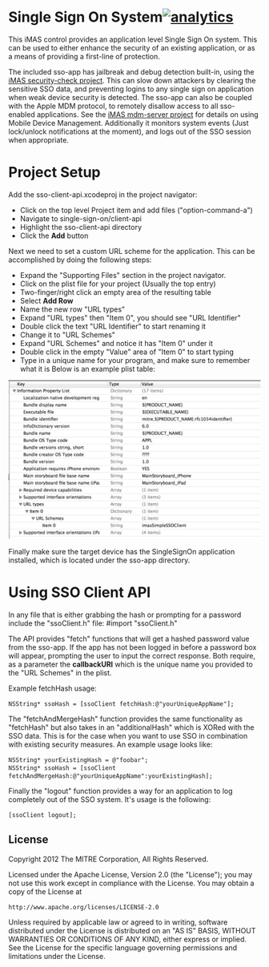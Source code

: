# Single Sign On System[![analytics](http://www.google-analytics.com/collect?v=1&t=pageview&_s=1&dl=https%3A%2F%2Fgithub.com%2Fproject-imas%2Fsingle-sign-on&_u=MAC~&cid=1757014354.1393964045&tid=UA-38868530-1)]()

This iMAS control provides an application level Single Sign On system. This can be used to either enhance the security of an existing application, or as a means of providing a first-line of protection.  

The included sso-app has jailbreak and debug detection built-in, using the [iMAS security-check project](https://github.com/project-imas/security-check).  This can slow down attackers by clearing the sensitive SSO data, and preventing logins to any single sign on application when weak device security is detected.  The sso-app can also be coupled with the Apple MDM protocol, to remotely disallow access to all sso-enabled applications. See the [iMAS mdm-server project](https://github.com/project-imas/mdm-server) for details on using Mobile Device Management.  Additionally it monitors system events (Just lock/unlock notifications at the moment), and logs out of the SSO session when appropriate.

# Project Setup

Add the sso-client-api.xcodeproj in the project navigator:  
  * Click on the top level Project item and add files ("option-command-a")
  * Navigate to single-sign-on/client-api
  * Highlight the sso-client-api directory
  * Click the **Add** button

Next we need to set a custom URL scheme for the application.  This can be accomplished by doing the following steps:
  * Expand the "Supporting Files" section in the project navigator.
  * Click on the plist file for your project (Usually the top entry)
  * Two-finger/right click an empty area of the resulting table
  * Select **Add Row**
  * Name the new row "URL types"
  * Expand "URL types" then "Item 0", you should see "URL Identifier"
  * Double click the text "URL Identifier" to start renaming it
  * Change it to "URL Schemes"
  * Expand "URL Schemes" and notice it has "Item 0" under it
  * Double click in the empty "Value" area of "Item 0" to start typing
  * Type in a unique name for your program, and make sure to remember what it is
Below is an example plist table:

![Custom URL Scheme](images/customURLScheme.png)

Finally make sure the target device has the SingleSignOn application installed, which is located under the sso-app directory.

# Using SSO Client API

In any file that is either grabbing the hash or prompting for a password include the "ssoClient.h" file:
    #import "ssoClient.h"

The API provides "fetch" functions that will get a hashed password value from the sso-app.  If the app has not been logged in before a password box will appear, prompting the user to input the correct response.  Both require, as a parameter the **callbackURI** which is the unique name you provided to the "URL Schemes" in the plist.

Example fetchHash usage:
    
    NSString* ssoHash = [ssoClient fetchHash:@"yourUniqueAppName"];
    
The "fetchAndMergeHash" function provides the same functionality as "fetchHash" but also takes in an "additionalHash" which is XORed with the SSO data.  This is for the case when you want to use SSO in combination with existing security measures. An example usage looks like:
    
    NSString* yourExistingHash = @"foobar";
    NSString* ssoHash = [ssoClient fetchAndMergeHash:@"yourUniqueAppName":yourExistingHash];
    
Finally the "logout" function provides a way for an application to log completely out of the SSO system. It's usage is the following:
    
    [ssoClient logout];


## License

Copyright 2012 The MITRE Corporation, All Rights Reserved.

Licensed under the Apache License, Version 2.0 (the "License");
you may not use this work except in compliance with the License.
You may obtain a copy of the License at

    http://www.apache.org/licenses/LICENSE-2.0

Unless required by applicable law or agreed to in writing, software
distributed under the License is distributed on an "AS IS" BASIS,
WITHOUT WARRANTIES OR CONDITIONS OF ANY KIND, either express or implied.
See the License for the specific language governing permissions and
limitations under the License.

